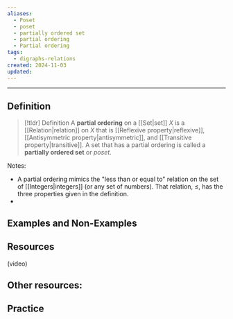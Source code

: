 ```yaml
---
aliases:
  - Poset
  - poset
  - partially ordered set
  - partial ordering
  - Partial ordering
tags:
  - digraphs-relations
created: 2024-11-03
updated:
---
```

---
## Definition 

> [!tldr] Definition
> A **partial ordering** on a [[Set|set]] $X$ is a [[Relation|relation]] on $X$ that is [[Reflexive property|reflexive]], [[Antisymmetric property|antisymmetric]], and [[Transitive property|transitive]]. A set that has a partial ordering is called a **partially ordered set** or *poset*. 

Notes: 
- A partial ordering mimics the "less than or equal to" relation on the set of [[Integers|integers]] (or any set of numbers). That relation, $\leq$, has the three properties given in the definition. 
- 

## Examples and Non-Examples

## Resources 

(video)

Other resources: 
- 

## Practice 
